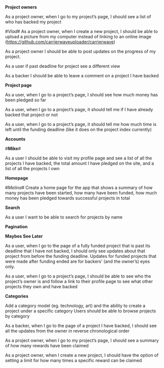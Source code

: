 **Project owners**

As a project owner, when I go to my project’s page, I should see a list of who has backed my project

#_Vlad_#
As a project owner, when I create a new project, I should be able to upload a picture from my computer instead of linking to an online image (https://github.com/carrierwaveuploader/carrierwave)

As a project owner I should be able to post updates on the progress of my project.

As a user if past deadline for project see a different view


As a backer I should be able to leave a comment on a project I have backed


**Project page**

As a user, when I go to a project’s page, I should see how much money has been pledged so far

As a user, when I go to a project’s page, it should tell me if I have already backed that project or not

As a user, when I go to a project’s page, it should tell me how much time is left until the funding deadline (like it does on the project index currently)



<!-- **Validations**

dollar_amount should be a required field for pledges
Project start date must be in future
Project end date must be later than start date
A project's goal must be positive number
Reward dollar_amount must be positive number
Add error messages to the project, pledge, sign up, and login forms so that if any validations fail the user can see what went wrong -->


**Accounts**

#**Mike**#

As a user I should be able to visit my profile page and see a list of all the projects I have backed, the total amount I have pledged on the site, and a list of all the projects I own





**Homepage**

#_Melina_#
Create a home page for the app that shows a summary of how many projects have been started, how many have been funded, how much money has been pledged towards successful projects in total


**Search**

As a user I want to be able to search for projects by name


**Pagination**

<!-- Use pagination to limit the project index to showing 10 projects at a time (https://github.com/amatsuda/kaminari)
Use pagination to limit the number of search results to 10 projects at a time -->


**Maybes See Later**

As a user, when I go to the page of a fully funded project that is past its deadline that I have not backed, I should only see updates about that project from before the funding deadline. Updates for funded projects that were made after funding ended are for backers’ (and the owner’s) eyes only.

As a user, when I go to a project’s page, I should be able to see who the project’s owner is and follow a link to their profile page to see what other projects they own and have backed

**Categories**

Add a category model (eg. technology, art) and the ability to create a project under a specific category
Users should be able to browse projects by category

As a backer, when I go to the page of a project I have backed, I should see all the updates from the owner in reverse chronological order


As a project owner, when I go to my project’s page, I should see a summary of how many rewards have been claimed

As a project owner, when I create a new project, I should have the option of setting a limit for how many times a specific reward can be claimed
